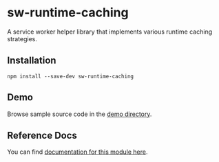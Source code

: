 <!-- DO NOT EDIT. This page is autogenerated. -->
<!-- To make changes, edit templates/Project-README.hbs, not this file. -->

# sw-runtime-caching

A service worker helper library that implements various runtime caching strategies.

## Installation

`npm install --save-dev sw-runtime-caching`

## Demo

Browse sample source code in the [demo directory](https://github.com/GoogleChrome/sw-helpers/tree/master/packages/sw-runtime-caching/demo).

## Reference Docs

You can find [documentation for this module here](https://googlechrome.github.io/sw-helpers/reference-docs/stable/latest/module-sw-runtime-caching.html#main).
